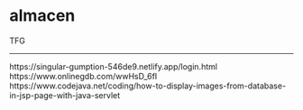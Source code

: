# almacen
TFG

<hr>
https://singular-gumption-546de9.netlify.app/login.html
<br>
https://www.onlinegdb.com/wwHsD_6fI
<br>
https://www.codejava.net/coding/how-to-display-images-from-database-in-jsp-page-with-java-servlet

